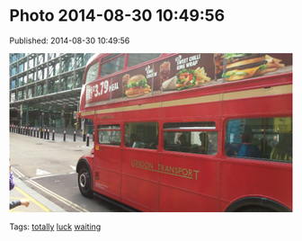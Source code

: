 
# Photo 2014-08-30 10:49:56

Published: 2014-08-30 10:49:56

![](96161630877-0.jpg)

Tags: [totally](tag-totally.md) [luck](tag-luck.md) [waiting](tag-waiting.md)
